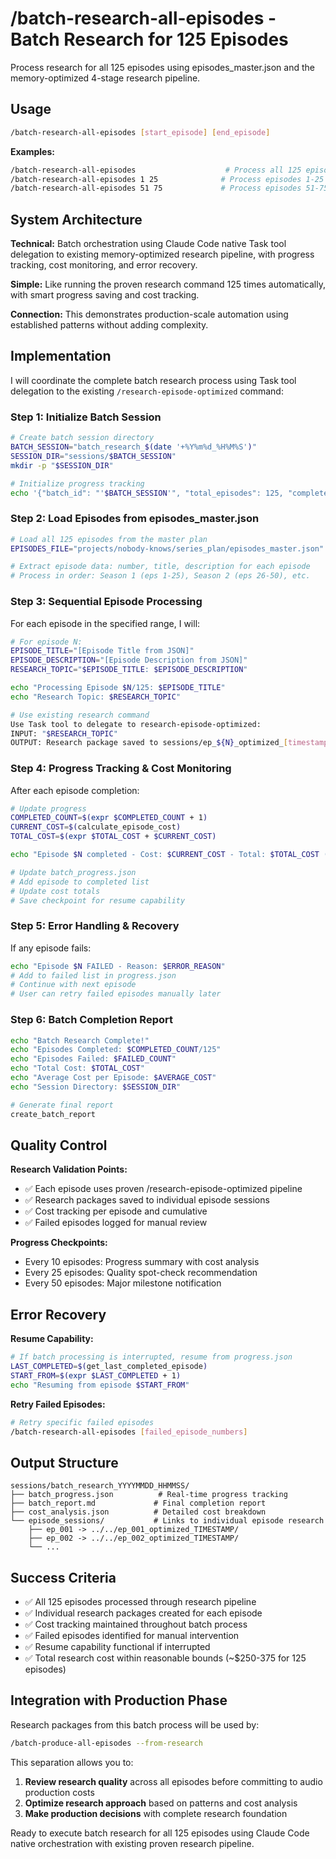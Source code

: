 # /batch-research-all-episodes - Batch Research for 125 Episodes

Process research for all 125 episodes using episodes_master.json and the memory-optimized 4-stage research pipeline.

## Usage

```bash
/batch-research-all-episodes [start_episode] [end_episode]
```

**Examples:**
```bash
/batch-research-all-episodes                    # Process all 125 episodes
/batch-research-all-episodes 1 25              # Process episodes 1-25 only
/batch-research-all-episodes 51 75             # Process episodes 51-75 only
```

## System Architecture

**Technical:** Batch orchestration using Claude Code native Task tool delegation to existing memory-optimized research pipeline, with progress tracking, cost monitoring, and error recovery.

**Simple:** Like running the proven research command 125 times automatically, with smart progress saving and cost tracking.

**Connection:** This demonstrates production-scale automation using established patterns without adding complexity.

## Implementation

I will coordinate the complete batch research process using Task tool delegation to the existing `/research-episode-optimized` command:

### Step 1: Initialize Batch Session
```bash
# Create batch session directory
BATCH_SESSION="batch_research_$(date '+%Y%m%d_%H%M%S')"
SESSION_DIR="sessions/$BATCH_SESSION"
mkdir -p "$SESSION_DIR"

# Initialize progress tracking
echo '{"batch_id": "'$BATCH_SESSION'", "total_episodes": 125, "completed": [], "failed": [], "current_costs": 0.0, "started": "'$(date -u +%Y-%m-%dT%H:%M:%S.%3NZ)'"}' > "$SESSION_DIR/batch_progress.json"
```

### Step 2: Load Episodes from episodes_master.json
```bash
# Load all 125 episodes from the master plan
EPISODES_FILE="projects/nobody-knows/series_plan/episodes_master.json"

# Extract episode data: number, title, description for each episode
# Process in order: Season 1 (eps 1-25), Season 2 (eps 26-50), etc.
```

### Step 3: Sequential Episode Processing
For each episode in the specified range, I will:

```bash
# For episode N:
EPISODE_TITLE="[Episode Title from JSON]"
EPISODE_DESCRIPTION="[Episode Description from JSON]"
RESEARCH_TOPIC="$EPISODE_TITLE: $EPISODE_DESCRIPTION"

echo "Processing Episode $N/125: $EPISODE_TITLE"
echo "Research Topic: $RESEARCH_TOPIC"

# Use existing research command
Use Task tool to delegate to research-episode-optimized:
INPUT: "$RESEARCH_TOPIC"
OUTPUT: Research package saved to sessions/ep_${N}_optimized_[timestamp]/
```

### Step 4: Progress Tracking & Cost Monitoring
After each episode completion:

```bash
# Update progress
COMPLETED_COUNT=$(expr $COMPLETED_COUNT + 1)
CURRENT_COST=$(calculate_episode_cost)
TOTAL_COST=$(expr $TOTAL_COST + $CURRENT_COST)

echo "Episode $N completed - Cost: $CURRENT_COST - Total: $TOTAL_COST ($COMPLETED_COUNT/125)"

# Update batch_progress.json
# Add episode to completed list
# Update cost totals
# Save checkpoint for resume capability
```

### Step 5: Error Handling & Recovery
If any episode fails:

```bash
echo "Episode $N FAILED - Reason: $ERROR_REASON"
# Add to failed list in progress.json
# Continue with next episode
# User can retry failed episodes manually later
```

### Step 6: Batch Completion Report
```bash
echo "Batch Research Complete!"
echo "Episodes Completed: $COMPLETED_COUNT/125"
echo "Episodes Failed: $FAILED_COUNT"
echo "Total Cost: $TOTAL_COST"
echo "Average Cost per Episode: $AVERAGE_COST"
echo "Session Directory: $SESSION_DIR"

# Generate final report
create_batch_report
```

## Quality Control

**Research Validation Points:**
- ✅ Each episode uses proven /research-episode-optimized pipeline
- ✅ Research packages saved to individual episode sessions
- ✅ Cost tracking per episode and cumulative
- ✅ Failed episodes logged for manual review

**Progress Checkpoints:**
- Every 10 episodes: Progress summary with cost analysis
- Every 25 episodes: Quality spot-check recommendation
- Every 50 episodes: Major milestone notification

## Error Recovery

**Resume Capability:**
```bash
# If batch processing is interrupted, resume from progress.json
LAST_COMPLETED=$(get_last_completed_episode)
START_FROM=$(expr $LAST_COMPLETED + 1)
echo "Resuming from episode $START_FROM"
```

**Retry Failed Episodes:**
```bash
# Retry specific failed episodes
/batch-research-all-episodes [failed_episode_numbers]
```

## Output Structure

```
sessions/batch_research_YYYYMMDD_HHMMSS/
├── batch_progress.json          # Real-time progress tracking
├── batch_report.md             # Final completion report
├── cost_analysis.json          # Detailed cost breakdown
└── episode_sessions/           # Links to individual episode research
    ├── ep_001 -> ../../ep_001_optimized_TIMESTAMP/
    ├── ep_002 -> ../../ep_002_optimized_TIMESTAMP/
    └── ...
```

## Success Criteria

- ✅ All 125 episodes processed through research pipeline
- ✅ Individual research packages created for each episode
- ✅ Cost tracking maintained throughout batch process
- ✅ Failed episodes identified for manual intervention
- ✅ Resume capability functional if interrupted
- ✅ Total research cost within reasonable bounds (~$250-375 for 125 episodes)

## Integration with Production Phase

Research packages from this batch process will be used by:
```bash
/batch-produce-all-episodes --from-research
```

This separation allows you to:
1. **Review research quality** across all episodes before committing to audio production costs
2. **Optimize research approach** based on patterns and cost analysis
3. **Make production decisions** with complete research foundation

Ready to execute batch research for all 125 episodes using Claude Code native orchestration with existing proven research pipeline.
